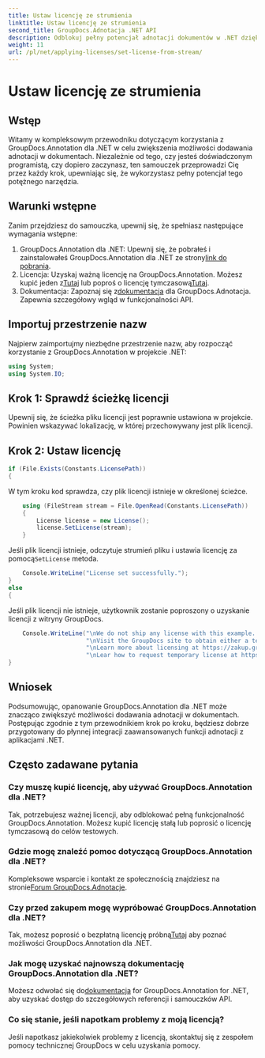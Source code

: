 ```yaml
---
title: Ustaw licencję ze strumienia
linktitle: Ustaw licencję ze strumienia
second_title: GroupDocs.Adnotacja .NET API
description: Odblokuj pełny potencjał adnotacji dokumentów w .NET dzięki GroupDocs.Annotation. Postępuj zgodnie z naszym przewodnikiem krok po kroku, aby zapewnić bezproblemową integrację.
weight: 11
url: /pl/net/applying-licenses/set-license-from-stream/
---
```


# Ustaw licencję ze strumienia

## Wstęp
Witamy w kompleksowym przewodniku dotyczącym korzystania z GroupDocs.Annotation dla .NET w celu zwiększenia możliwości dodawania adnotacji w dokumentach. Niezależnie od tego, czy jesteś doświadczonym programistą, czy dopiero zaczynasz, ten samouczek przeprowadzi Cię przez każdy krok, upewniając się, że wykorzystasz pełny potencjał tego potężnego narzędzia.
## Warunki wstępne
Zanim przejdziesz do samouczka, upewnij się, że spełniasz następujące wymagania wstępne:
1.  GroupDocs.Annotation dla .NET: Upewnij się, że pobrałeś i zainstalowałeś GroupDocs.Annotation dla .NET ze strony[link do pobrania](https://releases.groupdocs.com/annotation/net/).
2.  Licencja: Uzyskaj ważną licencję na GroupDocs.Annotation. Możesz kupić jeden z[Tutaj](https://purchase.groupdocs.com/buy) lub poproś o licencję tymczasową[Tutaj](https://purchase.groupdocs.com/temporary-license/).
3.  Dokumentacja: Zapoznaj się z[dokumentacja](https://tutorials.groupdocs.com/annotation/net/) dla GroupDocs.Adnotacja. Zapewnia szczegółowy wgląd w funkcjonalności API.

## Importuj przestrzenie nazw
Najpierw zaimportujmy niezbędne przestrzenie nazw, aby rozpocząć korzystanie z GroupDocs.Annotation w projekcie .NET:
```csharp
using System;
using System.IO;
```

## Krok 1: Sprawdź ścieżkę licencji
Upewnij się, że ścieżka pliku licencji jest poprawnie ustawiona w projekcie. Powinien wskazywać lokalizację, w której przechowywany jest plik licencji.
## Krok 2: Ustaw licencję
```csharp
if (File.Exists(Constants.LicensePath))
{
```
W tym kroku kod sprawdza, czy plik licencji istnieje w określonej ścieżce.
```csharp
    using (FileStream stream = File.OpenRead(Constants.LicensePath))
    {
        License license = new License();
        license.SetLicense(stream);
    }
```
 Jeśli plik licencji istnieje, odczytuje strumień pliku i ustawia licencję za pomocą`SetLicense` metoda.
```csharp
    Console.WriteLine("License set successfully.");
}
else
{
```
Jeśli plik licencji nie istnieje, użytkownik zostanie poproszony o uzyskanie licencji z witryny GroupDocs.
```csharp
    Console.WriteLine("\nWe do not ship any license with this example. " +
                      "\nVisit the GroupDocs site to obtain either a temporary or permanent license. " +
                      "\nLearn more about licensing at https://zakup.groupdocs.com/faqs/licensing. " +
                      "\nLear how to request temporary license at https://zakup.groupdocs.com/tymczasowa-licencja.”);
}
```

## Wniosek
Podsumowując, opanowanie GroupDocs.Annotation dla .NET może znacząco zwiększyć możliwości dodawania adnotacji w dokumentach. Postępując zgodnie z tym przewodnikiem krok po kroku, będziesz dobrze przygotowany do płynnej integracji zaawansowanych funkcji adnotacji z aplikacjami .NET.
## Często zadawane pytania
### Czy muszę kupić licencję, aby używać GroupDocs.Annotation dla .NET?
Tak, potrzebujesz ważnej licencji, aby odblokować pełną funkcjonalność GroupDocs.Annotation. Możesz kupić licencję stałą lub poprosić o licencję tymczasową do celów testowych.
### Gdzie mogę znaleźć pomoc dotyczącą GroupDocs.Annotation dla .NET?
 Kompleksowe wsparcie i kontakt ze społecznością znajdziesz na stronie[Forum GroupDocs.Adnotacje](https://forum.groupdocs.com/c/annotation/10).
### Czy przed zakupem mogę wypróbować GroupDocs.Annotation dla .NET?
 Tak, możesz poprosić o bezpłatną licencję próbną[Tutaj](https://releases.groupdocs.com/) aby poznać możliwości GroupDocs.Annotation dla .NET.
### Jak mogę uzyskać najnowszą dokumentację GroupDocs.Annotation dla .NET?
 Możesz odwołać się do[dokumentacja](https://tutorials.groupdocs.com/annotation/net/) for GroupDocs.Annotation for .NET, aby uzyskać dostęp do szczegółowych referencji i samouczków API.
### Co się stanie, jeśli napotkam problemy z moją licencją?
Jeśli napotkasz jakiekolwiek problemy z licencją, skontaktuj się z zespołem pomocy technicznej GroupDocs w celu uzyskania pomocy.